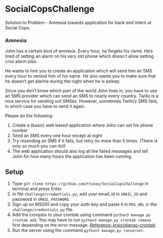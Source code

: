 # SocialCopsChallenge
Solution to Problem - Amnesia towards application for back end intern at Social Cops.

### Amnesia
John has a certain kind of amnesia. Every hour, he forgets his name. He’s tired of setting an alarm on his very old phone which doesn’t allow setting cron alarm jobs.

He wants to hire you to create an application which will send him an SMS every hour to remind him of his name. He also wants you to make sure that he doesn’t get alarms during the night when he is asleep.

Since you don’t know which part of the world John lives in, you have to use an SMS provider which can send an SMS to nearly every country. Twilio is a nice service for sending out SMSes. However, sometimes Twilio’s SMS fails, in which case you have to send it again.

Please do the following:

1. Create a (basic) web based application where John can set his phone number
2. Send an SMS every one hour except at night
3. Try resending an SMS if it fails, but retry no more than 5 times. (There is only so much you can do!)
4. The web application should also log all the failed messages and tell John for how many hours the application has been running.

## Setup
1. Type `git clone https://github.com/ttanay/SocialCopsChallenge` in terminal and press Enter.
2. In file `challenge/credentials.py`, add your email_id in `GMAIL_ID` and password in `GMAIL_PASSWORD`.
3. Sign up on MSG91 and copy your auth-key and paste it in `MSG_URL` in the `challenge/credentials.py` file.
4. Add the cronjobs to your crontab using command `python3 manage.py crontab add`. You may have to run `python3 manage.py crontab remove` first depending on the error message. [Reference: kraiz/django-crontab](https://github.com/kraiz/django-crontab)
5. Run the server using the command `python3 manage.py runserver`.
